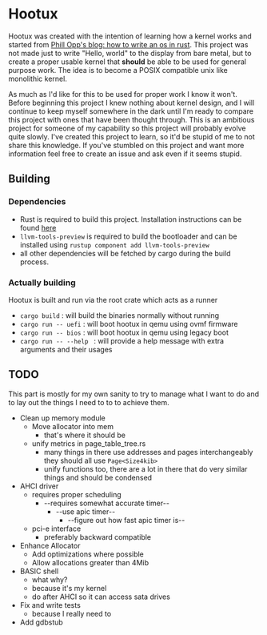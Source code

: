 # Hootux

Hootux was created with the intention of learning how a kernel works and started from 
[Phill Opp's blog: how to write an os in rust](https://os.phil-opp.com/). This project was not made just to write 
"Hello, world" to the display from bare metal, but to create a proper usable kernel that **should** be able to be used for 
general purpose work. The idea is to become a POSIX compatible unix like monolithic kernel.

As much as I'd like for this to be used for proper work I know it won't. Before beginning this project I knew nothing 
about kernel design, and I will continue to keep myself somewhere in the dark until I'm ready to compare this 
project with ones that have been thought through. This is an ambitious project for someone of my capability so this 
project will probably evolve quite slowly. I've created this project to learn, so it'd be stupid of me to not share this
knowledge. If you've stumbled on this project and want more information feel free to create an issue and ask even if it
seems stupid.

## Building

### Dependencies

 - Rust is required to build this project. Installation instructions can be found [here](https://rustup.rs/)
 - `llvm-tools-preview` is required to build the bootloader and can be installed using `rustup component add llvm-tools-preview`
 - all other dependencies will be fetched by cargo during the build process.

### Actually building

Hootux is built and run via the root crate which acts as a runner

 - `cargo build`          : will build the binaries normally without running
 - `cargo run -- uefi`    : will boot hootux in qemu using ovmf firmware
 - `cargo run -- bios`    : will boot hootux in qemu using legacy boot
 - `cargo run -- --help ` : will provide a help message with extra arguments and their usages

## TODO

This part is mostly for my own sanity to try to manage what I want to do and to lay out the things I need to to to
achieve them.

 - Clean up memory module
   - Move allocator into mem
     - that's where it should be
   - unify metrics in page_table_tree.rs
     - many things in there use addresses and pages interchangeably they should all use `Page<Size4kib>`
     - unify functions too, there are a lot in there that do very similar things and should be condensed
 - AHCI driver
   - requires proper scheduling
     - --requires somewhat accurate timer--
       - --use apic timer--
         - --figure out how fast apic timer is--
   - pci-e interface
     - preferably backward compatible
 - Enhance Allocator
   - Add optimizations where possible
   - Allow allocations greater than 4Mib
 - BASIC shell
   - what why? 
   - because it's my kernel
   - do after AHCI so it can access sata drives
 - Fix and write tests
   - because I really need to
 - Add gdbstub
    
